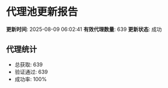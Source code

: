 # 代理池更新报告

**更新时间**: 2025-08-09 06:02:41
**有效代理数量**: 639
**更新状态**:  成功

## 代理统计
- 总获取: 639
- 验证通过: 639
- 成功率: 100%
